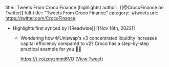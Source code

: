 title:: Tweets From Croco Finance (highlights)
author:: [[@CrocoFinance on Twitter]]
full-title:: "Tweets From Croco Finance"
category:: #tweets
url:: https://twitter.com/CrocoFinance

- Highlights first synced by [[Readwise]] [[Nov 18th, 2022]]
	- Wondering how @Uniswap's v3 concentrated liquidity increases capital efficiency compared to v2? Croco has a step-by-step practical example for you 🐊🦄
	  
	  https://t.co/zdyzmmt6VO ([View Tweet](https://twitter.com/CrocoFinance/status/1383476230020681730))